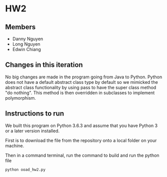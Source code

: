 # HW2

## Members

* Danny Nguyen
* Long Nguyen
* Edwin Chiang

## Changes in this iteration
No big changes are made in the program going from Java to Python. Python does not have a default abstract class type by default so we mimicked the abstract class functionality by using pass to have the super class method "do nothing". This method is then overridden in subclasses to implement polymorphism.

## Instructions to run
We built this program on Python 3.6.3 and assume that you have Python 3 or a later version installed.

First is to download the file from the repository onto a local folder on your machine.

Then in a command terminal, run the command to build and run the python file

```
python ooad_hw2.py
```